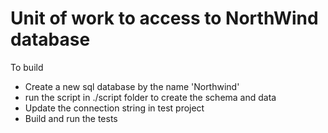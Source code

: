 # Unit of work to access to NorthWind database

To build
- Create a new sql database by the name 'Northwind'
- run the script in ./script folder to create the schema and data
- Update the connection string in test project
- Build and run the tests
